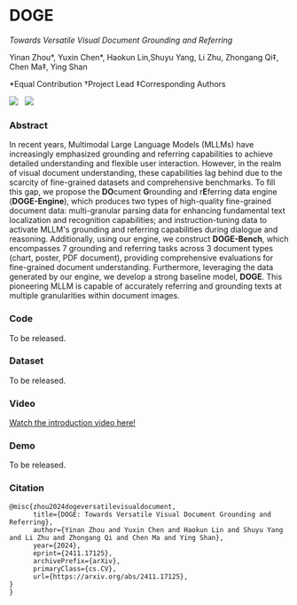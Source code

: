 # DOGE

*Towards Versatile Visual Document Grounding and Referring*

Yinan Zhou*, Yuxin Chen*, Haokun Lin,Shuyu Yang, Li Zhu, Zhongang Qi‡, Chen Ma‡, Ying Shan

*Equal Contribution †Project Lead ‡Corresponding Authors 

 <a href='https://zyinan99.github.io/'><img src='https://img.shields.io/badge/Project-Page-Green'></a> &nbsp;
 <a href="https://arxiv.org/pdf/2411.17125"><img src="https://img.shields.io/static/v1?label=Arxiv Preprint&message=NVComposer&color=red&logo=arxiv"></a>

 ### Abstract 
 In recent years, Multimodal Large Language Models (MLLMs) have increasingly emphasized grounding and referring capabilities to achieve detailed understanding and flexible user interaction. However, in the realm of visual document understanding, these capabilities lag behind due to the scarcity of fine-grained datasets and comprehensive benchmarks. To fill this gap, we propose the **DO**cument **G**rounding and r**E**ferring data engine (**DOGE-Engine**), which produces two types of high-quality fine-grained document data: multi-granular parsing data for enhancing fundamental text localization and recognition capabilities; and instruction-tuning data to activate MLLM's grounding and referring capabilities during dialogue and reasoning. Additionally, using our engine, we construct **DOGE-Bench**, which encompasses 7 grounding and referring tasks across 3 document types (chart, poster, PDF document), providing comprehensive evaluations for fine-grained document understanding. Furthermore, leveraging the data generated by our engine, we develop a strong baseline model, **DOGE**. This pioneering MLLM is capable of accurately referring and grounding texts at multiple granularities within document images.

 ### Code
 To be released.

 ### Dataset
 To be released.

 ### Video
[Watch the introduction video here!](https://www.youtube.com/watch?v=gfhF3oYH178&feature=youtu.be) 


 ### Demo
  To be released.

  
### Citation

```
@misc{zhou2024dogeversatilevisualdocument,
      title={DOGE: Towards Versatile Visual Document Grounding and Referring}, 
      author={Yinan Zhou and Yuxin Chen and Haokun Lin and Shuyu Yang and Li Zhu and Zhongang Qi and Chen Ma and Ying Shan},
      year={2024},
      eprint={2411.17125},
      archivePrefix={arXiv},
      primaryClass={cs.CV},
      url={https://arxiv.org/abs/2411.17125}, 
}
}
```
